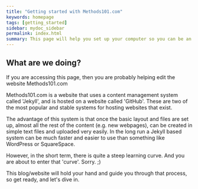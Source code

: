 ```yaml
---
title: "Getting started with Methods101.com"
keywords: homepage
tags: [getting_started]
sidebar: mydoc_sidebar
permalink: index.html
summary: This page will help you set up your computer so you can be an editor of Methods101.com. You will learn how to set up a GigHub account, install GitHub and other necessary software (like SubLime Text), and set up folders on your computer for editing the website. We will then run through basic Git Bash commands so that you can import the website, edit it in SubLime Text, and then export it back to the GitHub website. 
---
```


## What are we doing?

If you are accessing this page, then you are probably helping edit the website Methods101.com

Methods101.com is a website that uses a content management system called 'Jekyll', and is hosted on a website called 'GitHub'. These are two of the most popular and stable systems for hosting websites that exist. 

The advantage of this system is that once the basic layout and files are set up, almost all the rest of the content (e.g. new webpages), can be created in simple text files and uploaded very easily. In the long run a Jekyll based system can be much faster and easier to use than something like WordPress or SquareSpace. 

However, in the short term, there is quite a steep learning curve. And you are about to enter that 'curve'. Sorry. ;)

This blog/website will hold your hand and guide you through that process, so get ready, and let's dive in.

